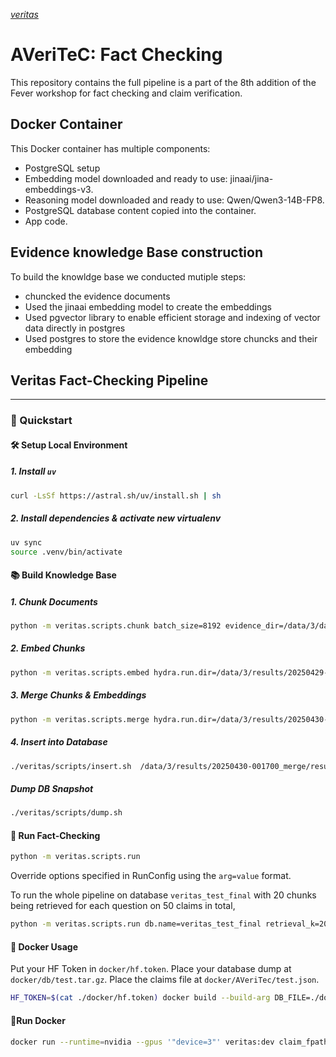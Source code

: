 [_veritas_](https://en.wikipedia.org/wiki/Veritas)

# AVeriTeC: Fact Checking
This repository contains the full pipeline is a part of the 8th addition of the Fever workshop for fact checking and claim verification.
## Docker Container
This Docker container has multiple components:
  - PostgreSQL setup
  - Embedding model downloaded and ready to use: jinaai/jina-embeddings-v3.
  - Reasoning model downloaded and ready to use: Qwen/Qwen3-14B-FP8.
  - PostgreSQL database content copied into the container.
  - App code.

## Evidence knowledge Base construction
To build the knowldge base we conducted mutiple steps:
  - chuncked the evidence documents
  - Used the jinaai embedding model to create the embeddings
  - Used pgvector library to enable efficient storage and indexing of vector data directly in postgres
  - Used postgres to store the evidence knowldge store chuncks and their embedding
  
## Veritas Fact-Checking Pipeline

---

### 🚀 Quickstart

#### 🛠️ Setup Local Environment

##### 1. Install `uv`
```bash
curl -LsSf https://astral.sh/uv/install.sh | sh
```
##### 2. Install dependencies & activate new virtualenv
```bash
uv sync
source .venv/bin/activate
```

#### 📚 Build Knowledge Base

##### 1. Chunk Documents
```bash
python -m veritas.scripts.chunk batch_size=8192 evidence_dir=/data/3/datasets/averitec_test/ks/test_2025
```
##### 2. Embed Chunks
```bash
python -m veritas.scripts.embed hydra.run.dir=/data/3/results/20250429-225800_embed chunks_dir=/data/3/results/20250429-225418_chunk/results n_gpus=7 "gpu_ids=[1,2,3,4,5,6,7]" n_processes_per_gpu=8 base_port=3889
```
##### 3. Merge Chunks & Embeddings
```bash
python -m veritas.scripts.merge hydra.run.dir=/data/3/results/20250430-001700_merge chunks_dir=/data/3/results/20250429-225418_chunk/results embeddings_dir=/data/3/results/20250429-225800_embed/results num_workers=96
```
##### 4. Insert into Database
```bash
./veritas/scripts/insert.sh  /data/3/results/20250430-001700_merge/results veritas_test_final dsouzars POSTGRES localhost 5432 128 1024
```
##### Dump DB Snapshot
```bash
./veritas/scripts/dump.sh
```

#### 🧪 Run Fact-Checking

```bash
python -m veritas.scripts.run
```

Override options specified in RunConfig using the `arg=value` format.

To run the whole pipeline on database `veritas_test_final` with 20 chunks being retrieved for each question on 50 claims in total,
```bash
python -m veritas.scripts.run db.name=veritas_test_final retrieval_k=20 limit=50
```

#### 🐳 Docker Usage
Put your HF Token in `docker/hf.token`.
Place your database dump at `docker/db/test.tar.gz`.
Place the claims file at `docker/AVeriTec/test.json`.

```bash
HF_TOKEN=$(cat ./docker/hf.token) docker build --build-arg DB_FILE=./docker/db/test.tar.gz -t veritas:test --secret type=env,id=token,src=HF_TOKEN .
```

#### 🐳Run Docker

```bash
docker run --runtime=nvidia --gpus '"device=3"' veritas:dev claim_fpath=/home/ubuntu/AVeriTeC/dev.json save_fname="dev_veracity_prediction.json"
```
